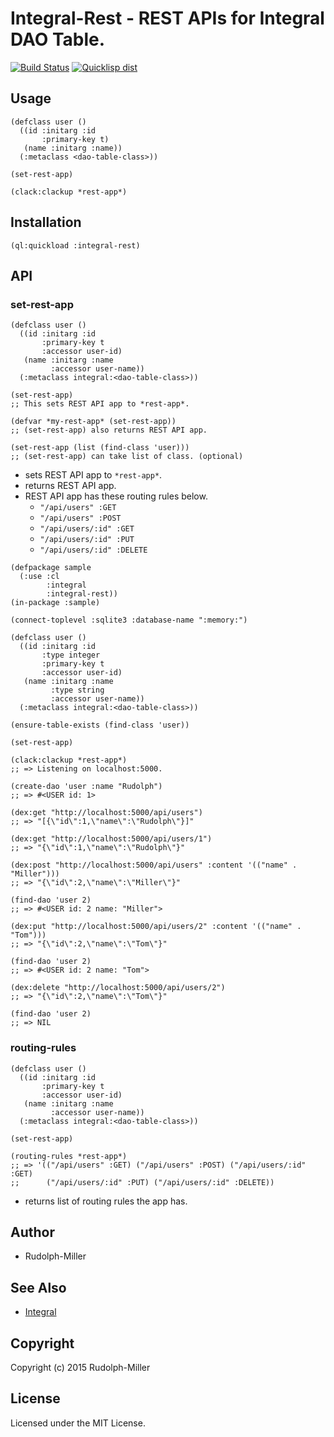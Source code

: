 # Integral-Rest - REST APIs for Integral DAO Table.

[![Build Status](https://circleci.com/gh/Rudolph-Miller/integral-rest.svg?style=shield)](https://circleci.com/gh/Rudolph-Miller/integral-rest)
[![Quicklisp dist](http://quickdocs.org/badge/integral-rest.svg)](http://quickdocs.org/integral-rest/)

## Usage
```Lisp
(defclass user ()
  ((id :initarg :id
       :primary-key t)
   (name :initarg :name))
  (:metaclass <dao-table-class>))

(set-rest-app)

(clack:clackup *rest-app*)
```

## Installation

```Lisp
(ql:quickload :integral-rest)
```

## API

### set-rest-app

```Lisp
(defclass user ()
  ((id :initarg :id
       :primary-key t
       :accessor user-id)
   (name :initarg :name
         :accessor user-name))
  (:metaclass integral:<dao-table-class>))

(set-rest-app)
;; This sets REST API app to *rest-app*.

(defvar *my-rest-app* (set-rest-app))
;; (set-rest-app) also returns REST API app.

(set-rest-app (list (find-class 'user)))
;; (set-rest-app) can take list of class. (optional)
```

- sets REST API app to `*rest-app*`.
- returns REST API app.
- REST API app has these routing rules below.
  - `"/api/users" :GET`
  - `"/api/users" :POST`
  - `"/api/users/:id" :GET`
  - `"/api/users/:id" :PUT`
  - `"/api/users/:id" :DELETE`

```Lisp
(defpackage sample
  (:use :cl
        :integral
        :integral-rest))
(in-package :sample)

(connect-toplevel :sqlite3 :database-name ":memory:")

(defclass user ()
  ((id :initarg :id
       :type integer
       :primary-key t
       :accessor user-id)
   (name :initarg :name
         :type string
         :accessor user-name))
  (:metaclass integral:<dao-table-class>))

(ensure-table-exists (find-class 'user))

(set-rest-app)

(clack:clackup *rest-app*)
;; => Listening on localhost:5000.

(create-dao 'user :name "Rudolph")
;; => #<USER id: 1>

(dex:get "http://localhost:5000/api/users")
;; => "[{\"id\":1,\"name\":\"Rudolph\"}]"

(dex:get "http://localhost:5000/api/users/1")
;; => "{\"id\":1,\"name\":\"Rudolph\"}"

(dex:post "http://localhost:5000/api/users" :content '(("name" . "Miller")))
;; => "{\"id\":2,\"name\":\"Miller\"}"

(find-dao 'user 2)
;; => #<USER id: 2 name: "Miller">

(dex:put "http://localhost:5000/api/users/2" :content '(("name" . "Tom")))
;; => "{\"id\":2,\"name\":\"Tom\"}"

(find-dao 'user 2)
;; => #<USER id: 2 name: "Tom">

(dex:delete "http://localhost:5000/api/users/2")
;; => "{\"id\":2,\"name\":\"Tom\"}"

(find-dao 'user 2)
;; => NIL
```

### routing-rules

```Lisp
(defclass user ()
  ((id :initarg :id
       :primary-key t
       :accessor user-id)
   (name :initarg :name
         :accessor user-name))
  (:metaclass integral:<dao-table-class>))

(set-rest-app)

(routing-rules *rest-app*)
;; => '(("/api/users" :GET) ("/api/users" :POST) ("/api/users/:id" :GET)
;;      ("/api/users/:id" :PUT) ("/api/users/:id" :DELETE))
```

- returns list of routing rules the app has.

## Author

* Rudolph-Miller

## See Also

- [Integral](https://github.com/fukamachi/integral)

## Copyright

Copyright (c) 2015 Rudolph-Miller

## License

Licensed under the MIT License.
